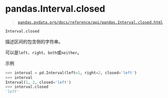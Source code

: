 # pandas.Interval.closed

> [`pandas.pydata.org/docs/reference/api/pandas.Interval.closed.html`](https://pandas.pydata.org/docs/reference/api/pandas.Interval.closed.html)

```py
Interval.closed
```

描述区间的包含侧的字符串。

可以是`left`、`right`、`both`或`neither`。

示例

```py
>>> interval = pd.Interval(left=1, right=2, closed='left')
>>> interval
Interval(1, 2, closed='left')
>>> interval.closed
'left' 
```
